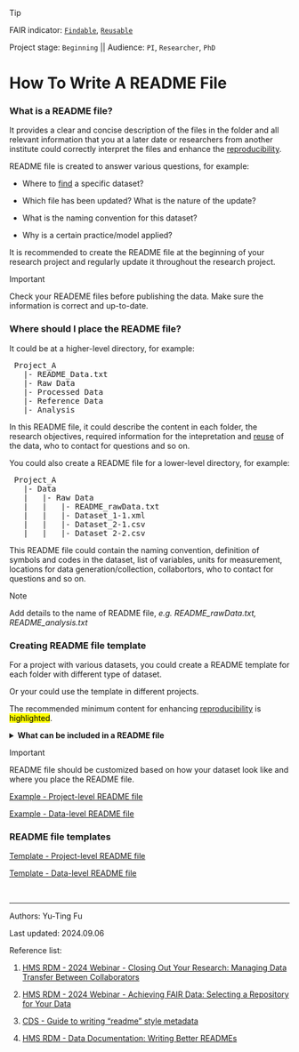 >[!TIP]
> FAIR indicator: <code>[Findable]()</code>, <code>[Reusable]()</code>
> 
> Project stage: <code>Beginning</code>  || Audience: <code>PI</code>, <code>Researcher</code>, <code>PhD</code>

# How To Write A README File

### What is a README file?

It provides a clear and concise description of the files in the folder and all relevant information that you at a later date or researchers from another institute could correctly interpret the files and enhance the [reproducibility]().

README file is created to answer various questions, for example:

 - Where to [find]() a specific dataset?
 
 - Which file has been updated? What is the nature of the update?
 
 - What is the naming convention for this dataset?
 
 - Why is a certain practice/model applied?


It is recommended to create the README file at the beginning of your research project and regularly update it throughout the research project.

>[!IMPORTANT]
>Check your READEME files before publishing the data. Make sure the information is correct and up-to-date.

### Where should I place the README file?

It could be at a higher-level directory, for example:

<pre>
 Project_A
   |- README_Data.txt
   |- Raw Data
   |- Processed Data
   |- Reference Data
   |- Analysis
</pre>

In this README file, it could describe the content in each folder, the research objectives, required information for the intepretation and [reuse]() of the data, who to contact for questions and so on.

You could also create a README file for a lower-level directory, for example:

<pre>
 Project_A
   |- Data
   |   |- Raw Data
   |   |   |- README_rawData.txt
   |   |   |- Dataset_1-1.xml
   |   |   |- Dataset_2-1.csv
   |   |   |- Dataset_2-2.csv
</pre>

This README file could contain the naming convention, definition of symbols and codes in the dataset, list of variables, units for measurement, locations for data generation/collection, collabortors, who to contact for questions and so on. 

>[!NOTE]
> Add details to the name of README file, _e.g. README_rawData.txt, README_analysis.txt_

### Creating README file template

For a project with various datasets, you could create a README template for each folder with different type of dataset. 

Or your could use the template in different projects.

The recommended minimum content for enhancing [reproducibility]() is <mark>highlighted</mark>. 

<details>
 <summary> <b>What can be included in a README file</b> </summary>
<blockquote> 
<details>
  <summary> <b> General information </b> </summary>

  1. <mark>Title of the dataset</mark> 
  
  2. <mark>Name/institute/contact information for the principal investigator or person who could answer questions</mark>
  
  3. <mark>Date (of creation, collection or update. Could be a single date or a range)</mark>
  
  4. <mark>The content of each folder or a list of files in this folder</mark>
  
  5. A description of the folder structure or relationship between files

</details>

<details>
  <summary> <b> Data-specific information </b> </summary>

  1. Number of variables, count of rows in each dataset
  
  2. <mark>List of variables (full name and a brief description of the variable)</mark> 

  3. <mark>Date that the dataset created or collected</mark>
  
  4. <mark>Units of measurement</mark>
  
  5. <mark>Definition of symbols and codes (i.e. this code is used to record missing values)</mark>

</details>

<details>
  <summary> <b> Methodological information </b> </summary>

  1. <mark>Description of the methods used for data collection, generation or processing</mark> (could include links or references to publications or experimental designs)
  
  2. <mark>Software or instrument specifics</mark> (i.e. software version, machine serial number)
  
  3. Applied standards (i.e. ISO)
  
  4. Quality assurance procedures
  
  5. Definition of symbols and codes (i.e. this symbol is used for indicating outliers)
  
  6. Collaborators (i.e. people who involved with data collection, processing or/and analysis)

</details>

<details>
  <summary> <b> Other information </b> </summary>

  1. Data licenses or restrictions to re-use the data
  
  2. Links to cited publications
  
  3. Links to other publicly accessible locations of the data
  
  4. Recommended citation for the data
</details>
</blockquote>
</details>

>[!IMPORTANT]
>README file should be customized based on how your dataset look like and where you place the README file.

[Example - Project-level README file]()

[Example - Data-level README file](readme-data-level-example.html)

### README file templates

[Template - Project-level README file](readme-project-level-template.html)

[Template - Data-level README file](readme-data-level-template.html)

<br>

---


  Authors: Yu-Ting Fu
  
  Last updated: 2024.09.06
  
  Reference list:
  
  1. [HMS RDM - 2024 Webinar - Closing Out Your Research: Managing Data Transfer Between Collaborators](https://www.youtube.com/watch?v=JZNShVSS7Jc)
 
  
  2. [HMS RDM - 2024 Webinar - Achieving FAIR Data: Selecting a Repository for Your Data](https://www.youtube.com/watch?v=vIWrRnbU3Jo)
  
  3. [CDS - Guide to writing “readme” style metadata](https://data.research.cornell.edu/data-management/sharing/readme/)

  4. [HMS RDM - Data Documentation: Writing Better READMEs](https://www.youtube.com/watch?v=M-tVCFhHtEg&list=PLWIsV2soJK-VaW7IhxYyyOwiamjVV_FuB&index=16)

